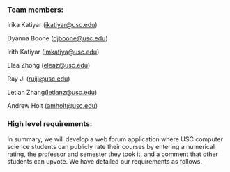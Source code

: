 ### Team members:

Irika Katiyar (ikatiyar@usc.edu)

Dyanna Boone (djboone@usc.edu)

Irith Katiyar (imkatiya@usc.edu)

Elea Zhong (eleaz@usc.edu)

Ray Ji (ruiji@usc.edu)

Letian Zhang(letianz@usc.edu)

Andrew Holt (amholt@usc.edu)


### High level requirements:

In summary, we will develop a web forum application where USC computer science students can publicly rate their courses by entering a numerical rating, the professor and semester they took it, and a comment that other students can upvote. We have detailed our requirements as follows.
